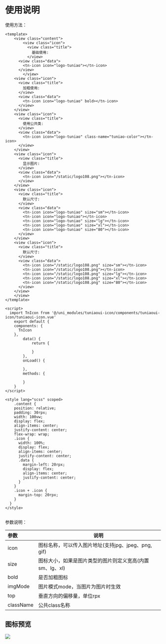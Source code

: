 # 使用说明

使用方法：

```
<template>
	<view class="content">
		<view class="icon">
		  <view class="title">
		    基础使用:
		  </view>
      <view class="data">
        <tn-icon icon="logo-tuniao"></tn-icon>
      </view>
		</view>
    <view class="icon">
      <view class="title">
        加粗使用:
      </view>
      <view class="data">
        <tn-icon icon="logo-tuniao" bold></tn-icon>
      </view>
    </view>
    <view class="icon">
      <view class="title">
        使用公共类:
      </view>
      <view class="data">
        <tn-icon icon="logo-tuniao" class-name="tuniao-color"></tn-icon>
      </view>
    </view>
    <view class="icon">
      <view class="title">
        显示图片:
      </view>
      <view class="data">
        <tn-icon icon="/static/logo108.png"></tn-icon>
      </view>
    </view>
    <view class="icon">
      <view class="title">
        默认尺寸:
      </view>
      <view class="data">
        <tn-icon icon="logo-tuniao" size="sm"></tn-icon>
        <tn-icon icon="logo-tuniao"></tn-icon>
        <tn-icon icon="logo-tuniao" size="lg"></tn-icon>
        <tn-icon icon="logo-tuniao" size="xl"></tn-icon>
        <tn-icon icon="logo-tuniao" size="80"></tn-icon>
      </view>
    </view>
    <view class="icon">
      <view class="title">
        默认尺寸:
      </view>
      <view class="data">
        <tn-icon icon="/static/logo108.png" size="sm"></tn-icon>
        <tn-icon icon="/static/logo108.png"></tn-icon>
        <tn-icon icon="/static/logo108.png" size="lg"></tn-icon>
        <tn-icon icon="/static/logo108.png" size="xl"></tn-icon>
        <tn-icon icon="/static/logo108.png" size="80"></tn-icon>
      </view>
    </view>
	</view>
</template>

<script>
  import TnIcon from '@/uni_modules/tuniaoui-icon/components/tuniaoui-icon/tuniaoui-icon.vue'
	export default {
    components: {
      TnIcon
    },
		data() {
			return {
				
			}
		},
		onLoad() {

		},
		methods: {

		}
	}
</script>

<style lang="scss" scoped>
	.content {
    position: relative;
    padding: 30rpx;
    width: 100vw;
    display: flex;
    align-items: center;
    justify-content: center;
    flex-wrap: wrap;
    .icon {
      width: 100%;
      display: flex;
      align-items: center;
      justify-content: center;
      .data {
        margin-left: 20rpx;
        display: flex;
        align-items: center;
        justify-content: center;
      }
    }
    .icon + .icon {
      margin-top: 20rpx;
    }
  }
</style>


```

参数说明：

| 参数       | 说明                                                 |
| :-------- | ---------------------------------------------------- |
| icon   | 图标名称，可以传入图片地址(支持jpg、jpeg、png, gif)                               |
| size   | 图标大小，如果是图片类型的图片则定义宽高(内置sm、lg、xl)                               |
| bold   | 是否加粗图标                               |
| imgMode   | 图片模式mode，当图片为图片时生效                               |
| top   | 垂直方向的偏移量，单位rpx                               |
| className   | 公共class名称                               |

## 图标预览

![](https://tnuiimage.tnkjapp.com/uniapp_market/single_component/tn-icon/icons2.jpg)
